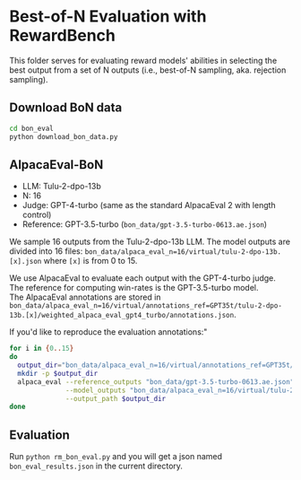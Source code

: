 # Best-of-N Evaluation with RewardBench 

This folder serves for evaluating reward models' abilities in selecting the best output from a set of N outputs (i.e., best-of-N sampling, aka. rejection sampling).  


## Download BoN data 

```bash
cd bon_eval
python download_bon_data.py
```

## AlpacaEval-BoN

- LLM: Tulu-2-dpo-13b
- N: 16
- Judge: GPT-4-turbo (same as the standard AlpacaEval 2 with length control)
- Reference: GPT-3.5-turbo (`bon_data/gpt-3.5-turbo-0613.ae.json`)

We sample 16 outputs from the Tulu-2-dpo-13b LLM. The model outputs are divided into 16 files: `bon_data/alpaca_eval_n=16/virtual/tulu-2-dpo-13b.[x].json` where `[x]` is from 0 to 15. 

We use AlpacaEval to evaluate each output with the GPT-4-turbo judge. 
The reference for computing win-rates is the GPT-3.5-turbo model.  
The AlpacaEval annotations are stored in `bon_data/alpaca_eval_n=16/virtual/annotations_ref=GPT35t/tulu-2-dpo-13b.[x]/weighted_alpaca_eval_gpt4_turbo/annotations.json`. 

If you'd like to reproduce the evaluation annotations:"
```bash
for i in {0..15}
do 
  output_dir="bon_data/alpaca_eval_n=16/virtual/annotations_ref=GPT35t/tulu-2-dpo-13b.$i/"
  mkdir -p $output_dir
  alpaca_eval --reference_outputs "bon_data/gpt-3.5-turbo-0613.ae.json" \
              --model_outputs "bon_data/alpaca_eval_n=16/virtual/tulu-2-dpo-13b.$i.json" \
              --output_path $output_dir
done 
```

## Evaluation

<!-- export HF_ENDPOINT=https://hf-mirror.com -->

Run `python rm_bon_eval.py` and you will get a json named `bon_eval_results.json` in the current directory. 

